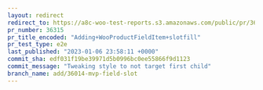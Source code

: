 ```yaml
---
layout: redirect
redirect_to: https://a8c-woo-test-reports.s3.amazonaws.com/public/pr/36315/e2e/index.html
pr_number: 36315
pr_title_encoded: "Adding+WooProductFieldItem+slotfill"
pr_test_type: e2e
last_published: "2023-01-06 23:58:11 +0000"
commit_sha: edf031f19be39971d5b0996bc0ee55866f9d1123
commit_message: "Tweaking style to not target first child"
branch_name: add/36014-mvp-field-slot
---
```

